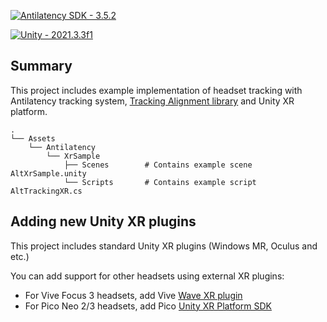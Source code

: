[![Antilatency SDK - 3.5.2](https://img.shields.io/badge/Antilatency_SDK-3.5.2-acc435?style=for-the-badge)](https://)

[![Unity - 2021.3.3f1](https://img.shields.io/badge/Unity-2021.3.3f1-787777?style=for-the-badge&logo=unity)](https://)

## Summary

This project includes example implementation of headset tracking with Antilatency tracking system, [Tracking Alignment library](https://developers.antilatency.com/Software/Libraries/Antilatency_Tracking_Alignment_Library_en.html) and Unity XR platform.

    .
    └── Assets
        └── Antilatency
            └── XrSample
                ├── Scenes        # Contains example scene AltXrSample.unity
                └── Scripts       # Contains example script AltTrackingXR.cs

## Adding new Unity XR plugins
This project includes standard Unity XR plugins (Windows MR, Oculus and etc.)

You can add support for other headsets using external XR plugins:
* For Vive Focus 3 headsets, add Vive [Wave XR plugin](https://developer.vive.com/resources/vive-wave/sdk/411/vive-wave-xr-plugin/)
* For Pico Neo 2/3 headsets, add Pico [Unity XR Platform SDK](https://developer.pico-interactive.com/sdk)